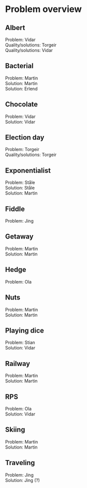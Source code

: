 # Problem overview

## Albert
Problem: Vidar  
Quality/solutions: Torgeir  
Quality/solutions: Vidar

## Bacterial
Problem: Martin  
Solution: Martin  
Solution: Erlend

## Chocolate
Problem: Vidar  
Solution: Vidar

## Election day
Problem: Torgeir  
Quality/solutions: Torgeir

## Exponentialist
Problem: Ståle  
Solution: Ståle  
Solution: Martin

## Fiddle
Problem: Jing  

## Getaway
Problem: Martin  
Solution: Martin

## Hedge
Problem: Ola

## Nuts
Problem: Martin  
Solution: Martin

## Playing dice
Problem: Stian  
Solution: Vidar

## Railway
Problem: Martin  
Solution: Martin

## RPS
Problem: Ola  
Solution: Vidar

## Skiing
Problem: Martin  
Solution: Martin

## Traveling
Problem: Jing  
Solution: Jing (?)  
